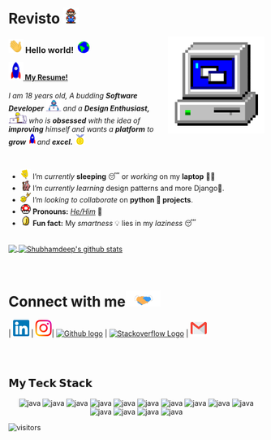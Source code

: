 # Revisto&nbsp;<img src="https://github.com/Revisto/Revisto/blob/master/Assets/Mario_Hello_Big.gif" width="30px">


<img align="right" alt="PC GIF" src="https://github.com/Revisto/Revisto/blob/master/Assets/PC.gif" width="190" />

### <img src="https://github.com/Revisto/Revisto/blob/master/Assets/Hi.gif" width="29px"> **Hello world!** &nbsp;<img src="https://github.com/Revisto/Revisto/blob/master/Assets/Earth.gif" width="24px">
#### <img src="https://github.com/Revisto/Revisto/blob/master/Assets/Rocket.gif" width="29px"><a href="https://github.com/Revisto/Revisto/blob/master/Assets/RevSume.pdf"> **My Resume!**</a> &nbsp; 
<style>
h3 {
  margin-bottom: 13px;
}
h4 {
  margin-top: 13px;
}
</style>

<p>
  <em>
    I am 18 years old, </a>A budding <b>Software Developer</b> <img src="https://github.com/Revisto/Revisto/blob/master/Assets/Developer.gif" width="30px"> and a <b>Design    Enthusiast,</b>&nbsp;<img src="https://github.com/Revisto/Revisto/blob/master/Assets/Designer.gif" width="36px">  who is <b>obsessed</b>
    with the idea of <b>improving</b> himself and wants a <b>platform</b> to 
    <b>grow</b> <img src="https://github.com/Revisto/Revisto/blob/master/Assets/Rocket.gif" width="18px">and 
    <b>excel.</b> <img src="https://github.com/Revisto/Revisto/blob/master/Assets/Medal.gif" width="20px">
  </em>  
</p>

<br>

- <img alt="GIF" src="https://github.com/Revisto/Revisto/blob/master/Assets/wave.gif" width="20px" /> I’m *currently* **sleeping** 😴 or *working* on my **laptop** 👨‍💻
- <img alt="GIF" src="https://github.com/Revisto/Revisto/blob/master/Assets/gandalf_parrot.gif" width="20px" /> I’m *currently learning* design patterns and more Django💪.
- <img alt="GIF" src="https://github.com/Revisto/Revisto/blob/master/Assets/headbang.gif" width="20px" /> I’m *looking to collaborate* on **python 🐍 projects**.
- <img alt="GIF" src="https://github.com/Revisto/Revisto/blob/master/Assets/powerup.gif" width="20px" /> **Pronouns:** [*He/Him*](https://pronoun.is/he) 🧔
- <img alt="GIF" src="https://github.com/Revisto/Revisto/blob/master/Assets/coin.gif" width="20px" /> **Fun fact:** My *smartness* 💡 lies in my *laziness* 😴


<br>

<a href="https://github.com/Revisto">
  <img align="center" src="https://github-readme-stats.vercel.app/api/top-langs/?username=Revisto&theme=dark&hide_langs_below=1" />
</a>

<a href="https://github.com/Revisto">
 <img align="center" src="https://github-readme-stats.vercel.app/api?username=Revisto&show_icons=true&theme=dark&line_height=27" alt="Shubhamdeep's github stats"/>
</a>


<br>
<!--
![Shubhamdeep's github stats](https://github-readme-stats.vercel.app/api?username=Revisto&show_icons=true&hide_border=true)
-->

<br>

<br>

# Connect with me<img src="https://github.com/Revisto/Revisto/blob/master/Assets/Handshake.gif" height="32px">



| [<img src="https://github.com/Revisto/Revisto/blob/master/Assets/Linkedin.svg" alt="Linkedin Logo" width="32">](https://www.linkedin.com/in/alireza-sha-bani-40a973171/) | [<img src="https://github.com/Revisto/Revisto/blob/master/Assets/Instagram.svg" alt="instagram logo" width="32">](https://www.instagram.com/Revisto/)| [<img src="https://cdn.svgporn.com/logos/github-icon.svg" alt="Github logo" width="34">](https://github.com/Revisto) | [<img src="https://cdn.svgporn.com/logos/stackoverflow-icon.svg" alt="Stackoverflow Logo" width="28">](https://stackoverflow.com/users/13622976/revisto) | [<img src="https://github.com/Revisto/Revisto/blob/master/Assets/Gmail.svg" alt="Gmail logo" height="32">](mailto:theRevisto@gmail.com)



<br>
<br>







## 𝗠𝘆 𝗧𝗲𝗰𝗸 𝗦𝘁𝗮𝗰𝗸


<p align="center">
      <img src="https://cdn.svgporn.com/logos/html-5.svg" alt="java" width="65" height="65"/> 
      <img src="https://cdn.svgporn.com/logos/css-3.svg" alt="java" width="65" height="65"/> 
      <img src="https://cdn.svgporn.com/logos/javascript.svg" alt="java" width="65" height="65"/> 
      <img src="https://cdn.svgporn.com/logos/python.svg" alt="java" width="65" height="65"/> 
      <img src="https://cdn.svgporn.com/logos/flask.svg" alt="java" width="65" height="65"/> 
      <img src="https://cdn.svgporn.com/logos/django-icon.svg" alt="java" width="65" height="65"/> 
      <img src="https://cdn.svgporn.com/logos/docker-icon.svg" alt="java" width="65" height="65"/> 
      <img src="https://cdn.svgporn.com/logos/git-icon.svg" alt="java" width="65" height="65"/> 
      <img src="https://cdn.svgporn.com/logos/mongodb-icon.svg" alt="java" width="65" height="65"/> 
      <img src="https://cdn.svgporn.com/logos/linux-tux.svg" alt="java" width="65" height="65"/> 
      <img src="https://cdn.svgporn.com/logos/ubuntu.svg" alt="java" width="65" height="65"/> 
      <img src="https://cdn.svgporn.com/logos/cloudflare.svg" alt="java" width="65" height="65"/> 
      <img src="https://cdn.svgporn.com/logos/visual-studio-code.svg" alt="java" width="65" height="65"/> 
      <img src="https://cdn.svgporn.com/logos/openai-icon.svg" alt="java" width="65" height="65"/> 
</p>


![visitors](https://visitor-badge.laobi.icu/badge?page_id=Revisto)
